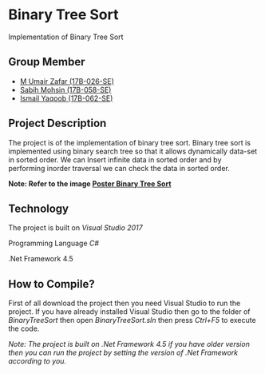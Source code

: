 Binary Tree Sort
===
Implementation of Binary Tree Sort

Group Member
---
+ [M Umair Zafar (17B-026-SE)](https://github.com/UmairZafar-5) 
+ [Sabih Mohsin (17B-058-SE)](https://github.com/sabihmohsin)
+ [Ismail Yaqoob (17B-062-SE)](https://github.com/ismailyaqoob)  

Project Description
---
The project is of the implementation of binary tree sort. Binary tree sort is implemented using binary search tree so that it allows dynamically data-set in sorted order. We can Insert infinite data in sorted order and by performing inorder traversal we can check the data in sorted order.

**Note: Refer to the image [Poster Binary Tree Sort](https://github.com/ismailyaqoob/Binary-Tree-Sort/blob/master/Poster.jpg)**

Technology
---
The project is built on *Visual Studio 2017*

Programming Language *C#*

.Net Framework 4.5

How to Compile?
---
First of all download the project then you need Visual Studio to run the project. If you have already installed Visual Studio then go to the folder of *BinaryTreeSort* then open *BinaryTreeSort.sln* then press *Ctrl+F5* to execute the code.

**Note:* The project is built on .Net Framework 4.5 if you have older version then you can run the project by setting the version of .Net Framework according to you.*
